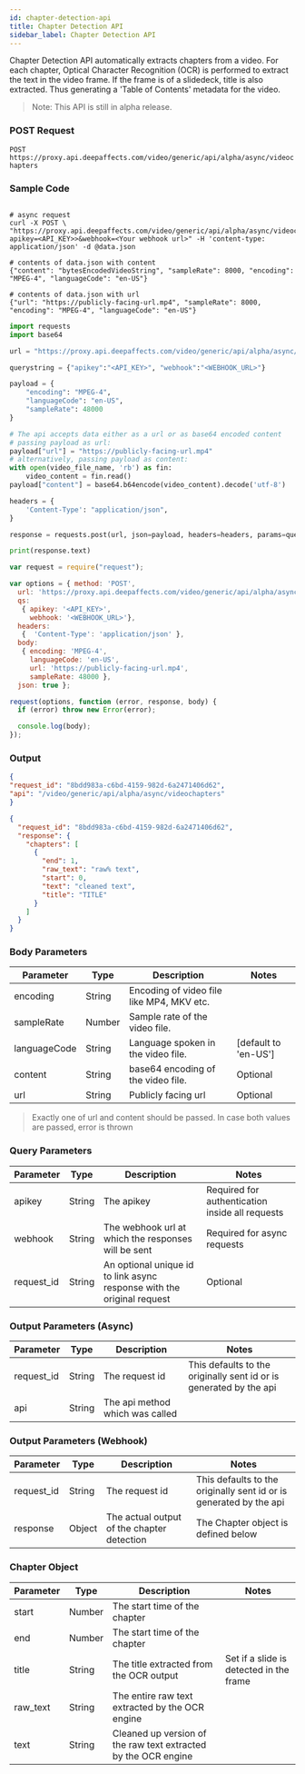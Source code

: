 ```yaml
---
id: chapter-detection-api
title: Chapter Detection API
sidebar_label: Chapter Detection API
---
```


Chapter Detection API automatically extracts chapters from a video. For each chapter, Optical Character Recognition (OCR) is performed to extract the text in the video frame. If the frame is of a slidedeck, title is also extracted. Thus generating a 'Table of Contents' metadata for the video. 

> Note: This API is still in alpha release.

### POST Request

`POST https://proxy.api.deepaffects.com/video/generic/api/alpha/async/videochapters`

### Sample Code

<!--DOCUSAURUS_CODE_TABS-->
<!--Shell-->
```shell

# async request
curl -X POST \
"https://proxy.api.deepaffects.com/video/generic/api/alpha/async/videochapters?apikey=<API_KEY>>&webhook=<Your webhook url>" -H 'content-type: application/json' -d @data.json

# contents of data.json with content
{"content": "bytesEncodedVideoString", "sampleRate": 8000, "encoding": "MPEG-4", "languageCode": "en-US"}

# contents of data.json with url
{"url": "https://publicly-facing-url.mp4", "sampleRate": 8000, "encoding": "MPEG-4", "languageCode": "en-US"}

```

<!--Python-->
```python
import requests
import base64

url = "https://proxy.api.deepaffects.com/video/generic/api/alpha/async/videochapters"

querystring = {"apikey":"<API_KEY>", "webhook":"<WEBHOOK_URL>"}

payload = {
    "encoding": "MPEG-4",
    "languageCode": "en-US",
    "sampleRate": 48000
}

# The api accepts data either as a url or as base64 encoded content
# passing payload as url:
payload["url"] = "https://publicly-facing-url.mp4"
# alternatively, passing payload as content:
with open(video_file_name, 'rb') as fin:
    video_content = fin.read()
payload["content"] = base64.b64encode(video_content).decode('utf-8')

headers = {
    'Content-Type': "application/json",
}

response = requests.post(url, json=payload, headers=headers, params=querystring)

print(response.text)
```

<!--Javascript-->

```javascript
var request = require("request");

var options = { method: 'POST',
  url: 'https://proxy.api.deepaffects.com/video/generic/api/alpha/async/videochapters',
  qs: 
   { apikey: '<API_KEY>',
     webhook: '<WEBHOOK_URL>'},
  headers: 
   {  'Content-Type': 'application/json' },
  body: 
   { encoding: 'MPEG-4',
     languageCode: 'en-US',
     url: 'https://publicly-facing-url.mp4',
     sampleRate: 48000 },
  json: true };

request(options, function (error, response, body) {
  if (error) throw new Error(error);

  console.log(body);
});
```

<!--END_DOCUSAURUS_CODE_TABS-->

### Output
<!--DOCUSAURUS_CODE_TABS-->
<!--Async-->

```json
{
"request_id": "8bdd983a-c6bd-4159-982d-6a2471406d62",
"api": "/video/generic/api/alpha/async/videochapters"
}
```
<!--Webhook-->
```json
{
  "request_id": "8bdd983a-c6bd-4159-982d-6a2471406d62", 
  "response": {
    "chapters": [
      {
        "end": 1, 
        "raw_text": "raw% text", 
        "start": 0, 
        "text": "cleaned text", 
        "title": "TITLE"
      }
    ]
  }
}
```

<!--END_DOCUSAURUS_CODE_TABS-->

### Body Parameters

| Parameter    | Type   | Description                               | Notes                        |
| ------------ | ------ | ----------------------------------------- | ---------------------------- |
| encoding     | String | Encoding of video file like MP4, MKV etc. |                              |
| sampleRate   | Number | Sample rate of the video file.            |                              |
| languageCode | String | Language spoken in the video file.        | [default to &#39;en-US&#39;] |
| content      | String | base64 encoding of the video file.                       | Optional                     |
| url          | String | Publicly facing url                                      | Optional                     |

> Exactly one of url and content should be passed. In case both values are passed, error is thrown


### Query Parameters

| Parameter  | Type   | Description                                                            | Notes                                           |
| ---------- | ------ | ---------------------------------------------------------------------- | ----------------------------------------------- |
| apikey    | String | The apikey                                                             | Required for authentication inside all requests |
| webhook    | String | The webhook url at which the responses will be sent                    | Required for async requests                     |
| request_id | String | An optional unique id to link async response with the original request | Optional                                        |

### Output Parameters (Async)

| Parameter  | Type   | Description                     | Notes                                                              |
| ---------- | ------ | ------------------------------- | ------------------------------------------------------------------ |
| request_id | String | The request id                  | This defaults to the originally sent id or is generated by the api |
| api        | String | The api method which was called |                                                                    |

### Output Parameters (Webhook)

| Parameter  | Type   | Description                          | Notes                                                              |
| ---------- | ------ | ------------------------------------ | ------------------------------------------------------------------ |
| request_id | String | The request id                       | This defaults to the originally sent id or is generated by the api |
| response   | Object | The actual output of the chapter detection | The Chapter object is defined below                               |

### Chapter Object

| Parameter    | Type   | Description                     | Notes                                                                           |
| ------------ | ------ | ------------------------------- | ------------------------------------------------------------------------------- |
| start | Number | The start time of the chapter |  |
| end   | Number | The start time of the chapter |  |
| title     | String   | The title extracted from the OCR output       | Set if a slide is detected in the frame                                            |
| raw_text     | String   | The entire raw text extracted by the OCR engine      | |
| text     | String   | Cleaned up version of the raw text extracted by the OCR engine      | |
